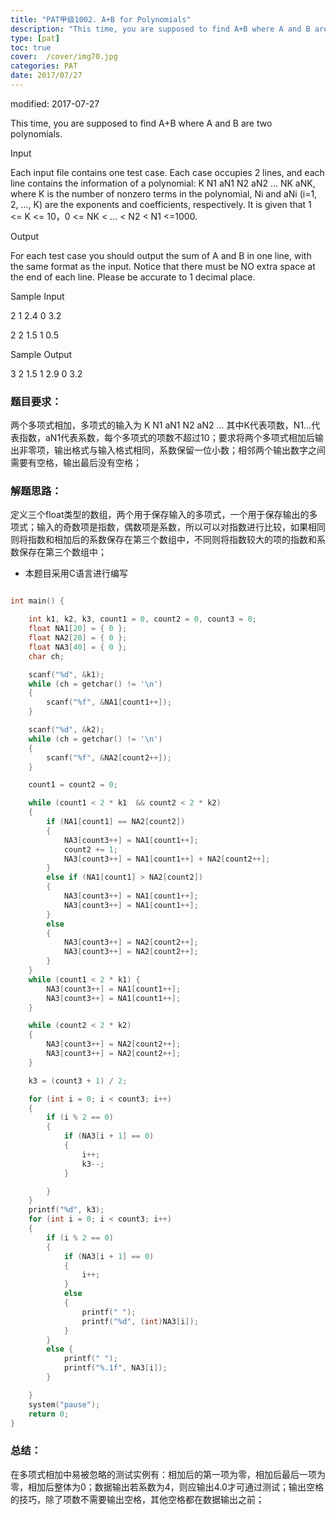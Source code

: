 ```yaml
---
title: "PAT甲级1002. A+B for Polynomials"
description: "This time, you are supposed to find A+B where A and B are two polynomials. "
type: [pat]
toc: true
cover:  /cover/img70.jpg
categories: PAT
date: 2017/07/27
---
```


modified: 2017-07-27

This time, you are supposed to find A+B where A and B are two polynomials.
<!--more-->
Input

Each input file contains one test case. Each case occupies 2 lines, and each line contains the information of a polynomial: K N1 aN1 N2 aN2 ... NK aNK, where K is the number of nonzero terms in the polynomial, Ni and aNi (i=1, 2, ..., K) are the exponents and coefficients, respectively. It is given that 1 <= K <= 10，0 <= NK < ... < N2 < N1 <=1000.

Output

For each test case you should output the sum of A and B in one line, with the same format as the input. Notice that there must be NO extra space at the end of each line. Please be accurate to 1 decimal place.

Sample Input

2 1 2.4 0 3.2

2 2 1.5 1 0.5

Sample Output

3 2 1.5 1 2.9 0 3.2

### 题目要求：

两个多项式相加，多项式的输入为  K N1 aN1 N2 aN2 ... 其中K代表项数，N1...代表指数，aN1代表系数，每个多项式的项数不超过10；要求将两个多项式相加后输出非零项，输出格式与输入格式相同，系数保留一位小数；相邻两个输出数字之间需要有空格，输出最后没有空格；

### 解题思路：

定义三个float类型的数组，两个用于保存输入的多项式，一个用于保存输出的多项式；输入的奇数项是指数，偶数项是系数，所以可以对指数进行比较，如果相同则将指数和相加后的系数保存在第三个数组中，不同则将指数较大的项的指数和系数保存在第三个数组中；

* 本题目采用C语言进行编写

```c

int main() {

	int k1, k2, k3, count1 = 0, count2 = 0, count3 = 0;
	float NA1[20] = { 0 };
	float NA2[20] = { 0 };
	float NA3[40] = { 0 };
	char ch;

	scanf("%d", &k1);
	while (ch = getchar() != '\n')
	{
		scanf("%f", &NA1[count1++]);
	}

	scanf("%d", &k2);
	while (ch = getchar() != '\n')
	{
		scanf("%f", &NA2[count2++]);
	}

	count1 = count2 = 0;

	while (count1 < 2 * k1  && count2 < 2 * k2)
	{
		if (NA1[count1] == NA2[count2])
		{
			NA3[count3++] = NA1[count1++];
			count2 += 1;
			NA3[count3++] = NA1[count1++] + NA2[count2++];
		}
		else if (NA1[count1] > NA2[count2])
		{
			NA3[count3++] = NA1[count1++];
			NA3[count3++] = NA1[count1++];
		}
		else
		{
			NA3[count3++] = NA2[count2++];
			NA3[count3++] = NA2[count2++];
		}
	}
	while (count1 < 2 * k1) {
		NA3[count3++] = NA1[count1++];
		NA3[count3++] = NA1[count1++];
	}

	while (count2 < 2 * k2)
	{
		NA3[count3++] = NA2[count2++];
		NA3[count3++] = NA2[count2++];
	}

	k3 = (count3 + 1) / 2;

	for (int i = 0; i < count3; i++)
	{
		if (i % 2 == 0)
		{
			if (NA3[i + 1] == 0)
			{
				i++;
				k3--;
			}

		}
	}
	printf("%d", k3);
	for (int i = 0; i < count3; i++)
	{
		if (i % 2 == 0)
		{
			if (NA3[i + 1] == 0)
			{
				i++;
			}
			else
			{
				printf(" ");
				printf("%d", (int)NA3[i]);
			}
		}
		else {
			printf(" ");
			printf("%.1f", NA3[i]);
		}

	}
	system("pause");
	return 0;
}

```

### 总结：

在多项式相加中易被忽略的测试实例有：相加后的第一项为零，相加后最后一项为零，相加后整体为0；数据输出若系数为4，则应输出4.0才可通过测试；输出空格的技巧，除了项数不需要输出空格，其他空格都在数据输出之前；
